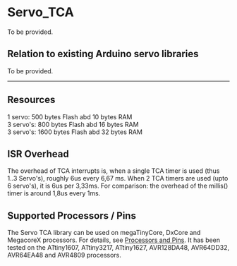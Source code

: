 # <a name="Servo_TCA"></a>Servo_TCA #

To be provided.

## Relation to existing Arduino servo libraries ##
To be provided.

___
## Resources
1 servo: 500 bytes Flash abd 10 bytes RAM<br>
3 servo's: 800 bytes Flash abd 16 bytes RAM<br>
3 servo's: 1600 bytes Flash abd 32 bytes RAM

## ISR Overhead
The overhead of TCA interrupts is, when a single TCA timer is used (thus 1..3 Servo's), roughly 6us every 6,67 ms. When 2 TCA timers are used (upto 6 servo's), it is 6us per 3,33ms.
For comparison: the overhead of the millis() timer is around 1,8us every 1ms.

## Supported Processors / Pins ##
The Servo TCA library can be used on megaTinyCore, DxCore and MegacoreX processors. For details, see [Processors and Pins](extras/ProcessorsAndPins.md). It has been tested on the ATtiny1607, ATtiny3217, ATtiny1627, AVR128DA48, AVR64DD32, AVR64EA48 and AVR4809 processors.
